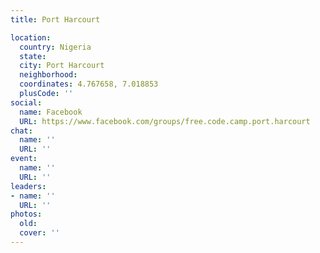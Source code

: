 ```yaml
---
title: Port Harcourt

location:
  country: Nigeria
  state: 
  city: Port Harcourt
  neighborhood: 
  coordinates: 4.767658, 7.018853
  plusCode: ''
social:
  name: Facebook
  URL: https://www.facebook.com/groups/free.code.camp.port.harcourt
chat:
  name: ''
  URL: ''
event:
  name: ''
  URL: ''
leaders:
- name: ''
  URL: ''
photos:
  old: 
  cover: ''
---
```

